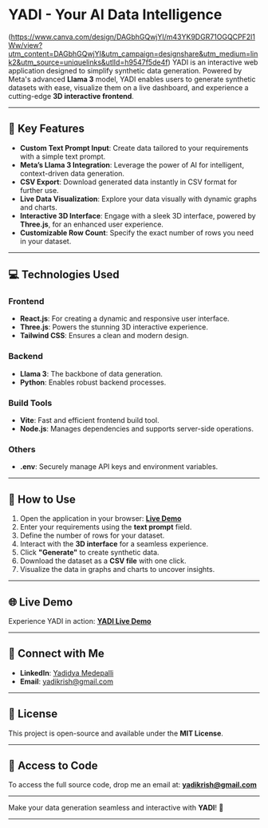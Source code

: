 # **YADI - Your AI Data Intelligence**  
(https://www.canva.com/design/DAGbhGQwjYI/m43YK9DGR71OGQCPF2l1Ww/view?utm_content=DAGbhGQwjYI&utm_campaign=designshare&utm_medium=link2&utm_source=uniquelinks&utlId=h9547f5de4f)
YADI is an interactive web application designed to simplify synthetic data generation. Powered by Meta's advanced **Llama 3** model, YADI enables users to generate synthetic datasets with ease, visualize them on a live dashboard, and experience a cutting-edge **3D interactive frontend**.  

---  

## 🌟 **Key Features**  

- **Custom Text Prompt Input**: Create data tailored to your requirements with a simple text prompt.  
- **Meta’s Llama 3 Integration**: Leverage the power of AI for intelligent, context-driven data generation.  
- **CSV Export**: Download generated data instantly in CSV format for further use.  
- **Live Data Visualization**: Explore your data visually with dynamic graphs and charts.  
- **Interactive 3D Interface**: Engage with a sleek 3D interface, powered by **Three.js**, for an enhanced user experience.  
- **Customizable Row Count**: Specify the exact number of rows you need in your dataset.  

---  

## 💻 **Technologies Used**  

### **Frontend**  
- **React.js**: For creating a dynamic and responsive user interface.  
- **Three.js**: Powers the stunning 3D interactive experience.  
- **Tailwind CSS**: Ensures a clean and modern design.  

### **Backend**  
- **Llama 3**: The backbone of data generation.  
- **Python**: Enables robust backend processes.  

### **Build Tools**  
- **Vite**: Fast and efficient frontend build tool.  
- **Node.js**: Manages dependencies and supports server-side operations.  

### **Others**  
- **.env**: Securely manage API keys and environment variables.  

---  

## 🚀 **How to Use**  

1. Open the application in your browser: **[Live Demo](https://youraidataintelligence.netlify.app/)**  
2. Enter your requirements using the **text prompt** field.  
3. Define the number of rows for your dataset.  
4. Interact with the **3D interface** for a seamless experience.  
5. Click **"Generate"** to create synthetic data.  
6. Download the dataset as a **CSV file** with one click.  
7. Visualize the data in graphs and charts to uncover insights.  

---  

## 🌐 **Live Demo**  

Experience YADI in action: **[YADI Live Demo](https://youraidataintelligence.netlify.app/)**  

---  

## 🤝 **Connect with Me**  

- **LinkedIn**: [Yadidya Medepalli](https://www.linkedin.com/in/yadidya-medepalli/)  
- **Email**: [yadikrish@gmail.com](mailto:yadikrish@gmail.com)  

---  

## 📜 **License**  

This project is open-source and available under the **MIT License**.  

---  

## 📂 **Access to Code**  

To access the full source code, drop me an email at: **[yadikrish@gmail.com](mailto:yadikrish@gmail.com)**  

---  

Make your data generation seamless and interactive with **YADI**! 🚀  

---  
